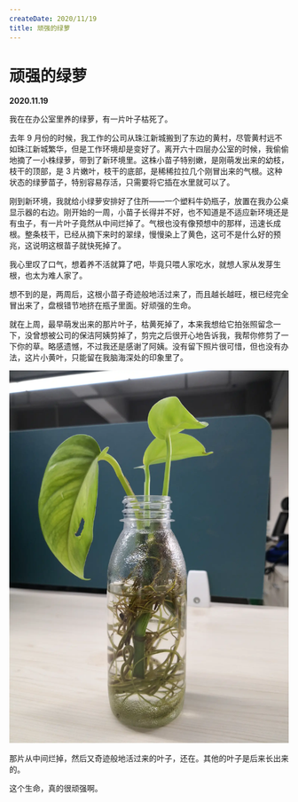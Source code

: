 ```yaml
---
createDate: 2020/11/19
title: 顽强的绿萝
---
```


# 顽强的绿萝

**2020.11.19**

我在在办公室里养的绿萝，有一片叶子枯死了。

去年 9 月份的时候，我工作的公司从珠江新城搬到了东边的黄村，尽管黄村远不如珠江新城繁华，但是工作环境却是变好了。离开六十四层办公室的时候，我偷偷地摘了一小株绿萝，带到了新环境里。这株小苗子特别嫩，是刚萌发出来的幼枝，枝干的顶部，是 3 片嫩叶，枝干的底部，是稀稀拉拉几个刚冒出来的气根。这种状态的绿萝苗子，特别容易存活，只需要将它插在水里就可以了。

刚到新环境，我就给小绿萝安排好了住所——一个塑料牛奶瓶子，放置在我办公桌显示器的右边。刚开始的一周，小苗子长得并不好，也不知道是不适应新环境还是有虫子，有一片叶子竟然从中间烂掉了。气根也没有像预想中的那样，迅速长成根。整条枝干，已经从摘下来时的翠绿，慢慢染上了黄色，这可不是什么好的预兆，这说明这根苗子就快死掉了。

我心里叹了口气，想着养不活就算了吧，毕竟只喂人家吃水，就想人家从发芽生根，也太为难人家了。

想不到的是，两周后，这根小苗子奇迹般地活过来了，而且越长越旺，根已经完全冒出来了，盘根错节地挤在瓶子里面。好顽强的生命。

就在上周，最早萌发出来的那片叶子，枯黄死掉了，本来我想给它拍张照留念一下，没曾想被公司的保洁阿姨剪掉了，剪完之后很开心地告诉我，我帮你修剪了一下你的草。略感遗憾，不过我还是感谢了阿姨。没有留下照片很可惜，但也没有办法，这片小黄叶，只能留在我脑海深处的印象里了。

![绿萝](./image.png)

那片从中间烂掉，然后又奇迹般地活过来的叶子，还在。其他的叶子是后来长出来的。

这个生命，真的很顽强啊。
